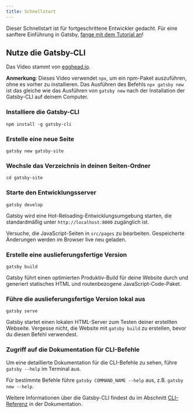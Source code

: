```yaml
---
title: Schnellstart
---
```


Dieser Schnellstart ist für fortgeschrittene Entwickler gedacht. Für eine sanftere Einführung in Gatsby, [fange mit dem Tutorial an](/tutorial/)!

## Nutze die Gatsby-CLI

<EggheadEmbed
  lessonLink="https://egghead.io/lessons/gatsby-quick-start-with-gatsby-create-develop-and-build-gatsby-sites-from-the-command-line"
  lessonTitle="Quick Start with Gatsby: Create, Develop, and Build Gatsby Sites From the Command Line"
/>
Das Video stammt von [egghead.io](https://egghead.io/lessons/gatsby-quick-start-with-gatsby-create-develop-and-build-gatsby-sites-from-the-command-line).

**Anmerkung**: Dieses Video verwendet `npx`, um ein npm-Paket auszuführen, ohne es vorher zu installieren. Das Ausführen des Befehls `npx gatsby new` ist das gleiche wie das Ausführen von `gatsby new` nach der Installation der Gatsby-CLI auf deinem Computer.

### Installiere die Gatsby-CLI

```shell
npm install -g gatsby-cli
```

### Erstelle eine neue Seite

```shell
gatsby new gatsby-site
```

### Wechsle das Verzeichnis in deinen Seiten-Ordner

```shell
cd gatsby-site
```

### Starte den Entwicklungsserver

```shell
gatsby develop
```

Gatsby wird eine Hot-Reloading-Entwicklungsumgebung starten, die standardmäßig unter `http://localhost:8000` zugänglich ist.

Versuche, die JavaScript-Seiten in `src/pages` zu bearbeiten. Gespeicherte Änderungen werden im Browser live neu geladen.

### Erstelle eine auslieferungsfertige Version

```shell
gatsby build
```

Gatsby führt einen optimierten Produktiv-Build für deine Website durch und generiert statisches HTML und routenbezogene JavaScript-Code-Paket.


### Führe die auslieferungsfertige Version lokal aus

```shell
gatsby serve
```

Gatsby startet einen lokalen HTML-Server zum Testen deiner erstellten Webseite. Vergesse nicht, die Website mit `gatsby build` zu erstellen, bevor du diesen Befehl verwendest.

### Zugriff auf die Dokumentation für CLI-Befehle

Um eine detaillierte Dokumentation für die CLI-Befehle zu sehen, führe `gatsby --help` im Terminal aus.

Für bestimmte Befehle führe `gatsby COMMAND_NAME --help` aus, z.B. `gatsby new --help`.

Weitere Informationen über die Gatsby-CLI findest du im Abschnitt [CLI-Referenz](/docs/gatsby-cli/) in der Dokumentation.
